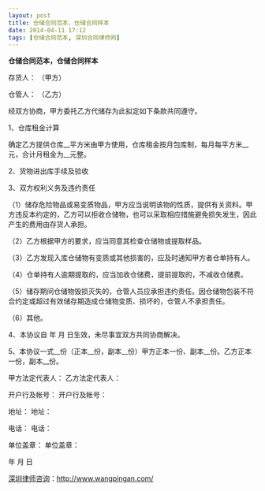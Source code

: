 ```yaml
---
layout: post
title: 仓储合同范本，仓储合同样本
date: 2014-04-11 17:12
tags: [仓储合同范本, 深圳合同律师网]
---
```

<strong>仓储合同范本，仓储合同样本</strong>

存货人： （甲方）

仓管人： （乙方）

经双方协商，甲方委托乙方代储存为此拟定如下条款共同遵守。

1、仓库租金计算

确定乙方提供仓库__平方米由甲方使用，仓库租金按月包库制，每月每平方米__元，合计月租金为__元整。

2、货物进出库手续及验收

3、双方权利义务及违约责任

（1）储存危险物品或易变质物品，甲方应当说明该物的性质，提供有关资料。甲方违反本约定的，乙方可以拒收仓储物，也可以采取相应措施避免损失发生，因此产生的费用由存货人承担。

（2）乙方根据甲方的要求，应当同意其检查仓储物或提取样品。

（3）乙方发现入库仓储物有变质或其他损害的，应及时通知甲方者仓单持有人。

（4）仓单持有人逾期提取的，应当加收仓储费，提前提取的，不减收仓储费。

（5）储存期间仓储物毁损灭失的，仓管人员应承担违约责任。因仓储物包装不符合约定或超过有效储存期造成仓储物变质、损坏的，仓管人不承担责任。

（6）其他。

4、本协议自 年 月 日生效，未尽事宜双方共同协商解决。

5、本协议一式__份（正本__份，副本__份）甲方正本一份、副本__份。乙方正本一份，副本__份。

甲方法定代表人： 乙方法定代表人：

开户行及帐号： 开户行及帐号：

地址： 地址：

电话： 电话：

单位盖章： 单位盖章：

年 月 日

<a href="http://www.wangpingan.com/">深圳律师咨询</a>：<a href="http://www.wangpingan.com/">http://www.wangpingan.com/</a>

